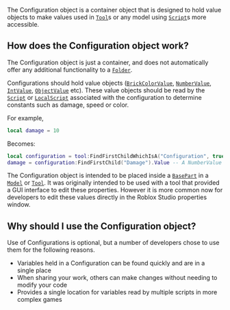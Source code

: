 The Configuration object is a container object that is designed to hold value
objects to make values used in [`Tool`](https://create.roblox.com/docs/reference/engine/classes/Tool)s or any model using
[`Script`](https://create.roblox.com/docs/reference/engine/classes/Script)s more accessible.
## How does the Configuration object work?

The Configuration object is just a container, and does not automatically offer
any additional functionality to a [`Folder`](https://create.roblox.com/docs/reference/engine/classes/Folder).

Configurations should hold value objects ([`BrickColorValue`](https://create.roblox.com/docs/reference/engine/classes/BrickColorValue),
[`NumberValue`](https://create.roblox.com/docs/reference/engine/classes/NumberValue), [`IntValue`](https://create.roblox.com/docs/reference/engine/classes/IntValue), [`ObjectValue`](https://create.roblox.com/docs/reference/engine/classes/ObjectValue) etc). These value
objects should be read by the [`Script`](https://create.roblox.com/docs/reference/engine/classes/Script) or [`LocalScript`](https://create.roblox.com/docs/reference/engine/classes/LocalScript) associated
with the configuration to determine constants such as damage, speed or color.

For example,
```lua
local damage = 10
```

Becomes:
```lua
local configuration = tool:FindFirstChildWhichIsA("Configuration", true)
damage = configuration:FindFirstChild("Damage").Value -- A NumberValue
```

The Configuration object is intended to be placed inside a [`BasePart`](https://create.roblox.com/docs/reference/engine/classes/BasePart) in
a [`Model`](https://create.roblox.com/docs/reference/engine/classes/Model) or [`Tool`](https://create.roblox.com/docs/reference/engine/classes/Tool). It was originally intended to be used with a
tool that provided a GUI interface to edit these properties. However it is
more common now for developers to edit these values directly in the Roblox
Studio properties window.
## Why should I use the Configuration object?

Use of Configurations is optional, but a number of developers chose to use
them for the following reasons.

- Variables held in a Configuration can be found quickly and are in a single
place
- When sharing your work, others can make changes without needing to modify
your code
- Provides a single location for variables read by multiple scripts in more
complex games